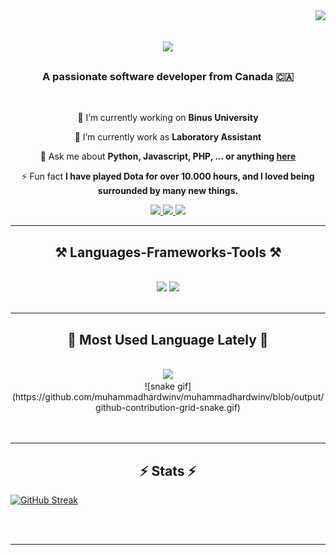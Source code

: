 <img align="right" src="https://visitor-badge.laobi.icu/badge?page_id=muhammadhardwinv.muhammadhardwinv" />

<h1 align="center">
    <img src="https://readme-typing-svg.herokuapp.com/?font=Righteous&size=35&center=true&vCenter=true&width=500&height=70&duration=4000&lines=Hi+There!+👋;+I'm+Hardwin+Variansyah!;" />
</h1>

<h3 align="center">A passionate software developer from Canada 🇨🇦</h3>

<br/>

<div align="center">
 
 🔭 I’m currently working on **Binus University**
 
 🌱 I’m currently work as **Laboratory Assistant**

💬 Ask me about **Python, Javascript, PHP, ... or anything [here](https://github.com/muhammadhardwinv/muhammadhardwinv/issues)**

⚡ Fun fact **I have played Dota for over 10.000 hours, and I loved being surrounded by many new things.**

 </div>
 
<div align="center"> 
  <a href="mailto:mhardwin@outlook.com">
    <img src="https://img.shields.io/badge/Gmail-333333?style=for-the-badge&logo=gmail&logoColor=red" />
  </a>
  <a href="https://www.linkedin.com/in/muhammadhardwinv/" target="_blank">
    <img src="https://img.shields.io/badge/LinkedIn-0077B5?style=for-the-badge&logo=linkedin&logoColor=white" target="_blank" />
  </a>
  <a href="https://muhammadhardwinv.github.io" target="_blank">
     <img src="https://img.shields.io/badge/Portfolio-FF5722?style=for-the-badge&logo=todoist&logoColor=white" target="_blank" /> <!-- sqlite, safari, google-chrome are other good icon options -->
  </a>
</div>

 <hr/>
 
<h2 align="center">⚒️ Languages-Frameworks-Tools ⚒️</h2>
<br/>
<div align="center">
    <img src="https://skillicons.dev/icons?i=react,bootstrap,html,css,vscode,github,figma,tailwind,git,r" />
    <img src="https://skillicons.dev/icons?i=nodejs,python,javascript,firebase,c,java,mysql" /><br>
</div>
<br/>
<hr/>

<div align="center">
  <h2>🐍 Most Used Language Lately 🐍</h2>
  <br>
   <img src="https://github-readme-stats.vercel.app/api/top-langs/?username=muhammadhardwinv"/>
    <br/>
    ![snake gif](https://github.com/muhammadhardwinv/muhammadhardwinv/blob/output/github-contribution-grid-snake.gif)
  <br/><br/><br/>
</div>

<hr/>

<h2 align="center">⚡ Stats ⚡</h2>
<a href="https://git.io/streak-stats"><img src="https://streak-stats.demolab.com?user=muhammadhardwinv&theme=radical&card_width=1000" alt="GitHub Streak" /></a>
<br>
<div align=center>
  
</div>

<br/><br/>

<hr/>

<br/>
</div>
<br/>
